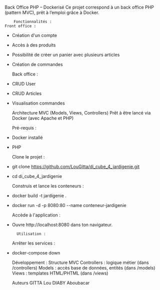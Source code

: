Back Office PHP – Dockerisé
Ce projet correspond à un back office PHP (pattern MVC), prêt à l’emploi grâce à Docker.


        Fonctionnalités :
    Front office :

- Création d'un compte
- Accès à des produits
- Possibilité de créer un panier avec plusieurs articles
- Création de commandes

    Back office : 
- CRUD User
- CRUD Articles
- Visualisation commandes

    Architecture MVC (Models, Views, Controllers)
    Prêt à être lancé via Docker (avec Apache et PHP)

     Pré-requis :
- Docker installé
- PHP

    Clone le projet :
- git clone https://github.com/LouGitta/di_cube_4_jardigenie.git
- cd di_cube_4_jardigenie

    Construis et lance les conteneurs :
- docker build -t jardigenie .
- docker run -d -p 8080:80 --name conteneur-jardigenie

    Accède à l'application :
- Ouvre http://localhost:8080 dans ton navigateur.

        Utilisation :
    Arrêter les services :
- docker-compose down



    Développement :
Structure MVC
Controllers : logique métier (dans /controllers)
Models : accès base de données, entités (dans /models)
Views : templates HTML/PHTML (dans /views)


    Auteurs
GITTA Lou
DIABY Aboubacar